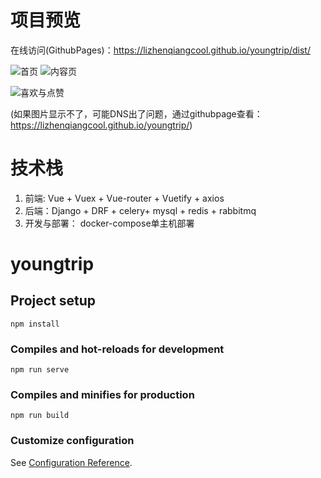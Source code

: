 # 项目预览
在线访问(GithubPages)：https://lizhenqiangcool.github.io/youngtrip/dist/

![首页](https://lizhenqiangcool.github.io/youngtrip/public/youngtrip1.png) ![内容页](https://lizhenqiangcool.github.io/youngtrip/public/youngtrip2.png)

![喜欢与点赞](https://lizhenqiangcool.github.io/youngtrip/public/youngtrip3.png)

(如果图片显示不了，可能DNS出了问题，通过githubpage查看：https://lizhenqiangcool.github.io/youngtrip/)

# 技术栈
1. 前端: Vue + Vuex + Vue-router + Vuetify + axios
2. 后端：Django + DRF + celery+ mysql + redis + rabbitmq
3. 开发与部署： docker-compose单主机部署


# youngtrip

## Project setup
```
npm install
```

### Compiles and hot-reloads for development
```
npm run serve
```

### Compiles and minifies for production
```
npm run build
```

### Customize configuration
See [Configuration Reference](https://cli.vuejs.org/config/).
